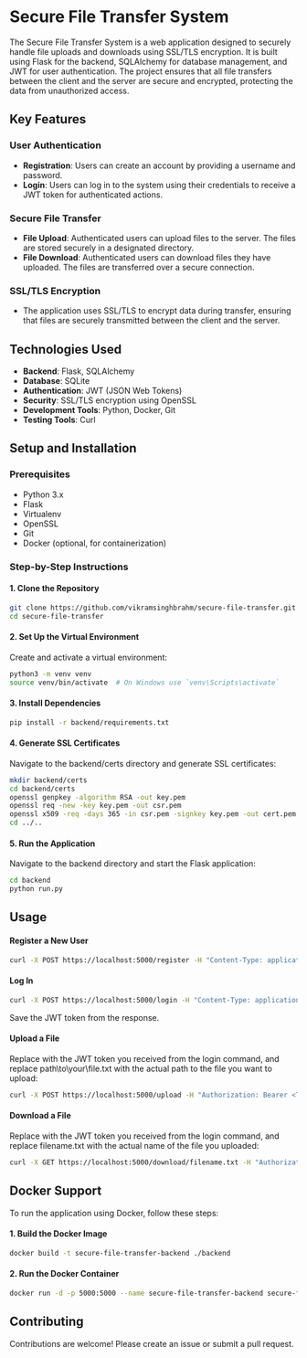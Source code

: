 # Secure File Transfer System

The Secure File Transfer System is a web application designed to securely handle file uploads and downloads using SSL/TLS encryption. It is built using Flask for the backend, SQLAlchemy for database management, and JWT for user authentication. The project ensures that all file transfers between the client and the server are secure and encrypted, protecting the data from unauthorized access.

## Key Features

### User Authentication

- **Registration**: Users can create an account by providing a username and password.
- **Login**: Users can log in to the system using their credentials to receive a JWT token for authenticated actions.

### Secure File Transfer

- **File Upload**: Authenticated users can upload files to the server. The files are stored securely in a designated directory.
- **File Download**: Authenticated users can download files they have uploaded. The files are transferred over a secure connection.

### SSL/TLS Encryption

- The application uses SSL/TLS to encrypt data during transfer, ensuring that files are securely transmitted between the client and the server.

## Technologies Used

- **Backend**: Flask, SQLAlchemy
- **Database**: SQLite
- **Authentication**: JWT (JSON Web Tokens)
- **Security**: SSL/TLS encryption using OpenSSL
- **Development Tools**: Python, Docker, Git
- **Testing Tools**: Curl

## Setup and Installation

### Prerequisites

- Python 3.x
- Flask
- Virtualenv
- OpenSSL
- Git
- Docker (optional, for containerization)

### Step-by-Step Instructions

#### 1. Clone the Repository

```bash
git clone https://github.com/vikramsinghbrahm/secure-file-transfer.git
cd secure-file-transfer
```

#### 2. Set Up the Virtual Environment
Create and activate a virtual environment:
```bash
python3 -m venv venv
source venv/bin/activate  # On Windows use `venv\Scripts\activate`
```
#### 3. Install Dependencies
```bash
pip install -r backend/requirements.txt
```
#### 4. Generate SSL Certificates
Navigate to the backend/certs directory and generate SSL certificates:
```bash
mkdir backend/certs
cd backend/certs
openssl genpkey -algorithm RSA -out key.pem
openssl req -new -key key.pem -out csr.pem
openssl x509 -req -days 365 -in csr.pem -signkey key.pem -out cert.pem
cd ../..
```

#### 5. Run the Application
Navigate to the backend directory and start the Flask application:
```bash
cd backend
python run.py
```
## Usage
#### Register a New User
```bash
curl -X POST https://localhost:5000/register -H "Content-Type: application/json" -d "{\"username\": \"testuser\", \"password\": \"testpassword\"}" --insecure
```
#### Log In
```bash
curl -X POST https://localhost:5000/login -H "Content-Type: application/json" -d "{\"username\": \"testuser\", \"password\": \"testpassword\"}" --insecure
```
Save the JWT token from the response.
#### Upload a File
Replace <TOKEN> with the JWT token you received from the login command, and replace path\to\your\file.txt with the actual path to the file you want to upload:
```bash
curl -X POST https://localhost:5000/upload -H "Authorization: Bearer <TOKEN>" -F "file=@path\to\your\file.txt" --insecure
```
#### Download a File
Replace <TOKEN> with the JWT token you received from the login command, and replace filename.txt with the actual name of the file you uploaded:
```bash
curl -X GET https://localhost:5000/download/filename.txt -H "Authorization: Bearer <TOKEN>" --insecure -o downloaded_file.txt
```
## Docker Support
To run the application using Docker, follow these steps:

#### 1. Build the Docker Image
```bash
docker build -t secure-file-transfer-backend ./backend
```
#### 2. Run the Docker Container
```bash
docker run -d -p 5000:5000 --name secure-file-transfer-backend secure-file-transfer-backend
```
## Contributing
Contributions are welcome! Please create an issue or submit a pull request.
